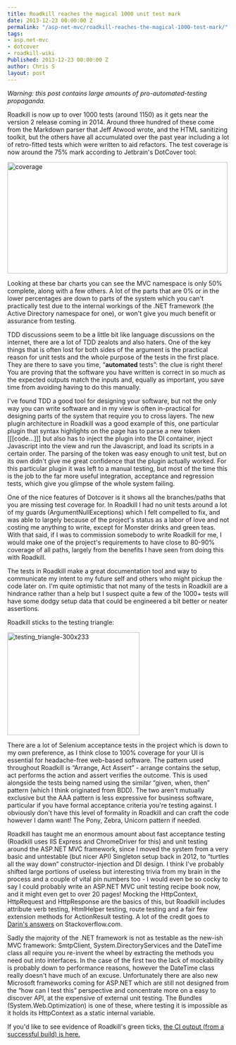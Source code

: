 ```yaml
---
title: Roadkill reaches the magical 1000 unit test mark
date: 2013-12-23 00:00:00 Z
permalink: "/asp-net-mvc/roadkill-reaches-the-magical-1000-test-mark/"
tags:
- asp.net-mvc
- dotcover
- roadkill-wiki
Published: 2013-12-23 00:00:00 Z
author: Chris S
layout: post
---
```


*Warning: this post contains large amounts of pro-automated-testing propaganda.*

Roadkill is now up to over 1000 tests (around 1150) as it gets near the version 2 release coming in 2014. Around three hundred of these come from the Markdown parser that Jeff Atwood wrote, and the HTML sanitizing toolkit, but the others have all accumulated over the past year including a lot of retro-fitted tests which were written to aid refactors. The test coverage is now around the 75% mark according to Jetbrain's DotCover tool:

[<img src="/assets/2013/12/coverage-300x152.png" alt="coverage" width="500" height="252" class="alignnone size-medium wp-image-1206" />][1]

<!--more-->

  
Looking at these bar charts you can see the MVC namespace is only 50% complete, along with a few others. A lot of the parts that are 0% or in the lower percentages are down to parts of the system which you can't practically test due to the internal workings of the .NET framework (the Active Directory namespace for one), or won't give you much benefit or assurance from testing.

TDD discussions seem to be a little bit like language discussions on the internet, there are a lot of TDD zealots and also haters. One of the key things that is often lost for both sides of the argument is the practical reason for unit tests and the whole purpose of the tests in the first place. They are there to save you time, &#8220;**automated** tests&#8221;: the clue is right there! You are proving that the software you have written is correct in so much as the expected outputs match the inputs and, equally as important, you save time from avoiding having to do this manually. 

I've found TDD a good tool for designing your software, but not the only way you can write software and in my view is often in-practical for designing parts of the system that require you to cross layers. The new plugin architecture in Roadkill was a good example of this, one particular plugin that syntax highlights on the page has to parse a new token [[[code&#8230;]]] but also has to inject the plugin into the DI container, inject Javascript into the view and run the Javascript, and load its scripts in a certain order. The parsing of the token was easy enough to unit test, but on its own didn't give me great confidence that the plugin actually worked. For this particular plugin it was left to a manual testing, but most of the time this is the job to the far more useful integration, acceptance and regression tests, which give you glimpse of the whole system failing.

One of the nice features of Dotcover is it shows all the branches/paths that you are missing test coverage for. In Roadkill I had no unit tests around a lot of my guards (ArgumentNullExceptions) which I felt compelled to fix, and was able to largely because of the project's status as a labor of love and not costing me anything to write, except for Monster drinks and green teas. With that said, if I was to commission somebody to write Roadkill for me, I would make one of the project's requirements to have close to 80-90% coverage of all paths, largely from the benefits I have seen from doing this with Roadkill.

The tests in Roadkill make a great documentation tool and way to communicate my intent to my future self and others who might pickup the code later on. I'm quite optimistic that not many of the tests in Roadkill are a hindrance rather than a help but I suspect quite a few of the 1000+ tests will have some dodgy setup data that could be engineered a bit better or neater assertions.

Roadkill sticks to the testing triangle:

[<img src="/assets/2013/12/testing_triangle-300x233.jpg" alt="testing_triangle-300x233" width="300" height="233" class="alignnone size-full wp-image-1209" />][2]

There are a lot of Selenium acceptance tests in the project which is down to my own preference, as I think close to 100% coverage for your UI is essential for headache-free web-based software. The pattern used throughout Roadkill is &#8220;Arrange, Act Assert&#8221; - arrange contains the setup, act performs the action and assert verifies the outcome. This is used alongside the tests being named using the similar &#8220;given, when, then&#8221; pattern (which I think originated from BDD). The two aren't mutually exclusive but the AAA pattern is less expressive for business software, particular if you have formal acceptance criteria you're testing against. I obviously don't have this level of formality in Roadkill and can craft the code however I damn want! The Pony, Zebra, Unicorn pattern if needed.

Roadkill has taught me an enormous amount about fast acceptance testing (Roadkill uses IIS Express and ChromeDriver for this) and unit testing around the ASP.NET MVC framework, since I moved the system from a very basic and untestable (but nicer API) Singleton setup back in 2012, to &#8220;turtles all the way down&#8221; constructor-injection and DI design. I think I've probably shifted large portions of useless but interesting trivia from my brain in the process and a couple of vital pin numbers too - I would even be so cocky to say I could probably write an ASP.NET MVC unit testing recipe book now, and it might even get to over 20 pages! Mocking the HttpContext, HttpRequest and HttpResponse are the basics of this, but Roadkill includes attribute verb testing, HtmlHelper testing, route testing and a fair few extension methods for ActionResult testing. A lot of the credit goes to [Darin's answers][3] on Stackoverflow.com.

Sadly the majority of the .NET framework is not as testable as the new-ish MVC framework: SmtpClient, System.DirectoryServices and the DateTime class all require you re-invent the wheel by extracting the methods you need out into interfaces. In the case of the first two the lack of mockability is probably down to performance reasons, however the DateTime class really doesn't have much of an excuse. Unfortunately there are also new Microsoft frameworks coming for ASP.NET which are still not designed from the &#8220;how can I test this&#8221; perspective and concentrate more on a easy to discover API, at the expensive of external unit testing. The Bundles (System.Web.Optimization) is one of these, where testing it is impossible as it holds its HttpContext as a static internal variable.

If you'd like to see evidence of Roadkill's green ticks, [the CI output (from a successful build) is here.][4]

 [1]: /assets/2013/12/coverage.png
 [2]: /assets/2013/12/testing_triangle-300x233.jpg
 [3]: http://stackoverflow.com/users/29407/darin-dimitrov
 [4]: http://198.199.127.135:8111/viewLog.html?buildTypeId=Roadkill_Default&buildId=231